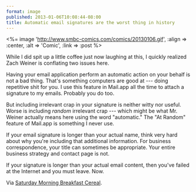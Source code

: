 ```yaml
---
format: image
published: 2013-01-06T10:08:44-08:00
title: Automatic email signatures are the worst thing in history
---
```

<%= image 'http://www.smbc-comics.com/comics/20130106.gif', :align => :center, :alt => 'Comic', :link => :post %>

While I did spit up a little coffee just now laughing at this, I quickly realized Zach Weiner is conflating two issues here.

Having your email application perform an automatic action on your behalf is not a bad thing. That's something computers are good at --- doing repetitive shit for you. I use this feature in Mail.app all the time to attach a signature to my emails. Probably you do too.

But including irrelevant crap in your signature is neither witty nor useful. Worse is including _random_ irrelevant crap --- which might be what Mr. Weiner actually means here using the word "automatic." The "At Random" feature of Mail.app is something I never use.

If your email signature is longer than your actual name, think very hard about why you're including that additional information. For business correspondence, your title can sometimes be appropriate. Your entire business strategy and contact page is not.

If your signature is longer than your actual email content, then you've failed at the Internet and you must leave. Now.

Via [Saturday Morning Breakfast Cereal](http://www.smbc-comics.com/index.php?db=comics&id=2847).

